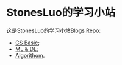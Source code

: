 # StonesLuo的学习小站

这是StonesLuo的学习小站[Blogs Repo](https://github.com/StonesLuo/stonesluo.github.io):

* [CS Basic](https://stonesluo.github.io);
* [ML & DL](https://stonesluo-ml.github.io/ml-dl/#blogs);
* [Algorithom](https://stonesluo-algor.github.io/algor/#blogs).


